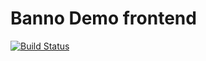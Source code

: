 # Banno Demo frontend

[![Build Status](https://travis-ci.org/peterbecich/BannoDemo-frontend.svg?branch=master)](https://travis-ci.org/peterbecich/BannoDemo-frontend)
